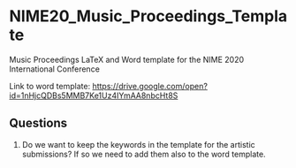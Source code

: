 # NIME20_Music_Proceedings_Template
Music Proceedings LaTeX and Word template for the NIME 2020 International Conference

Link to word template: https://drive.google.com/open?id=1nHjcQDBs5MMB7Ke1Uz4IYmAA8nbcHt8S

## Questions

1. Do we want to keep the keywords in the template for the artistic submissions? If so we need to add them also to the word template.